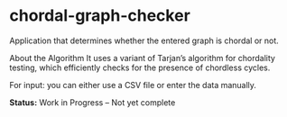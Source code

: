 # chordal-graph-checker
Application that determines whether the entered graph is chordal or not.

About the Algorithm
It uses a variant of Tarjan’s algorithm for chordality testing, which efficiently checks for the presence of chordless cycles.

For input:
you can either use a CSV file or enter the data manually.

**Status:** Work in Progress – Not yet complete
